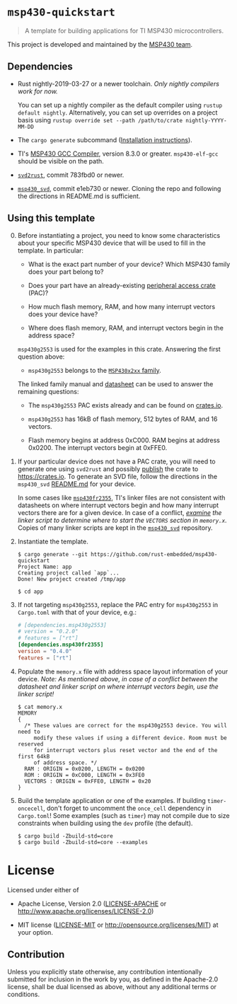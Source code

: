# `msp430-quickstart`

> A template for building applications for TI MSP430 microcontrollers.

This project is developed and maintained by the [MSP430 team][team].

## Dependencies

- Rust nightly-2019-03-27 or a newer toolchain. _Only nightly compilers work
  for now._

  You can set up a nightly compiler as the default compiler using
  `rustup default nightly`. Alternatively, you can set up overrides on a
  project basis using `rustup override set --path /path/to/crate nightly-YYYY-MM-DD`

- The `cargo generate` subcommand ([Installation instructions](https://github.com/ashleygwilliams/cargo-generate#installation)).

- TI's [MSP430 GCC Compiler](http://www.ti.com/tool/MSP430-GCC-OPENSOURCE),
  version 8.3.0 or greater. `msp430-elf-gcc` should be visible on the path.

- [`svd2rust`](https://github.com/rust-embedded/svd2rust), commit 783fbd0 or
  newer.

- [`msp430_svd`](https://github.com/pftbest/msp430_svd), commit e1eb730 or
  newer. Cloning the repo and following the directions in README.md is
  sufficient.

## Using this template

0. Before instantiating a project, you need to know some characteristics about
   your specific MSP430 device that will be used to fill in the template. In
   particular:

   - What is the exact part number of your device? Which MSP430 family does
     your part belong to?

   - Does your part have an already-existing [peripheral access crate](https://rust-embedded.github.io/book/start/registers.html) (PAC)?

   - How much flash memory, RAM, and how many interrupt vectors does your
     device have?

   - Where does flash memory, RAM, and interrupt vectors begin in the address
     space?

   `msp430g2553` is used for the examples in this crate. Answering the first
   question above:

   - `msp430g2553` belongs to the [`MSP430x2xx` family](https://www.ti.com/lit/ug/slau144j/slau144j.pdf).

   The linked family manual and [datasheet](http://www.ti.com/lit/ds/slas735j/slas735j.pdf)
   can be used to answer the remaining questions:

   - The `msp430g2553` PAC exists already and can be found on [crates.io](https://crates.io/crates/msp430g2553).

   - `msp430g2553` has 16kB of flash memory, 512 bytes of RAM, and 16 vectors.

   - Flash memory begins at address 0xC000. RAM begins at address 0x0200.
     The interrupt vectors begin at 0xFFE0.

1. If your particular device does not have a PAC crate, you will need to
   generate one using `svd2rust` and possibly [publish](https://doc.rust-lang.org/cargo/reference/publishing.html)
   the crate to https://crates.io. To generate an SVD file, follow the directions
   in the `msp430_svd` [README.md](https://github.com/pftbest/msp430_svd#msp430_svd)
   for your device.

   In some cases like [`msp430fr2355`](https://github.com/YuhanLiin/msp430fr2355-quickstart/issues/4#issuecomment-569178043),
   TI's linker files are not consistent with datasheets on where interrupt
   vectors begin and how many interrupt vectors there are for a given device.
   In case of a conflict, _[examine](https://github.com/YuhanLiin/msp430fr2355-quickstart#issuecomment-569320608)
   the linker script to determine where to start the `VECTORS` section in
   `memory.x`._ Copies of many linker scripts are kept in the
   [`msp430_svd`](https://github.com/pftbest/msp430_svd/tree/master/msp430-gcc-support-files)
   repository.

2. Instantiate the template.

   ``` console
   $ cargo generate --git https://github.com/rust-embedded/msp430-quickstart
   Project Name: app
   Creating project called `app`...
   Done! New project created /tmp/app

   $ cd app
   ```

3. If not targeting `msp430g2553`, replace the PAC entry for `msp430g2553` in
   `Cargo.toml` with that of your device, e.g.:

   ``` toml
   # [dependencies.msp430g2553]
   # version = "0.2.0"
   # features = ["rt"]
   [dependencies.msp430fr2355]
   version = "0.4.0"
   features = ["rt"]
   ```

4. Populate the `memory.x` file with address space layout information of your
   device. _Note: As mentioned above, in case of a conflict between the
   datasheet and linker script on where interrupt vectors begin, use the
   linker script!_

   ``` console
   $ cat memory.x
   MEMORY
   {
     /* These values are correct for the msp430g2553 device. You will need to
        modify these values if using a different device. Room must be reserved
        for interrupt vectors plus reset vector and the end of the first 64kB
        of address space. */
     RAM : ORIGIN = 0x0200, LENGTH = 0x0200
     ROM : ORIGIN = 0xC000, LENGTH = 0x3FE0
     VECTORS : ORIGIN = 0xFFE0, LENGTH = 0x20
   }
   ```

5. Build the template application or one of the examples. If building
   `timer-oncecell`, don't forget to uncomment the `once_cell` dependency in
   `Cargo.toml`! Some examples (such as `timer`) may not compile due to size
   constraints when building using the `dev` profile (the default).

   ``` console
   $ cargo build -Zbuild-std=core
   $ cargo build -Zbuild-std=core --examples
   ```

# License

Licensed under either of

- Apache License, Version 2.0 ([LICENSE-APACHE](LICENSE-APACHE) or
  http://www.apache.org/licenses/LICENSE-2.0)

- MIT license ([LICENSE-MIT](LICENSE-MIT) or http://opensource.org/licenses/MIT)
  at your option.

## Contribution

Unless you explicitly state otherwise, any contribution intentionally submitted
for inclusion in the work by you, as defined in the Apache-2.0 license, shall be
dual licensed as above, without any additional terms or conditions.

[team]: https://github.com/rust-embedded/wg#the-msp430-team

